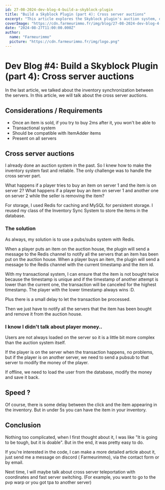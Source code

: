 ```yaml
---
id: 27-08-2024-dev-blog-4-build-a-skyblock-plugin
title: "Build a Skyblock Plugin (part 4): Cross server auctions"
excerpt: "This article explores the Skyblock plugin's auction system, detailing how players can sell and buy items across servers."
coverImage: "https://cdn.farmeurimmo.fr/img/blog/27-08-2024-dev-blog-4-build-a-skyblock-plugin.jpeg"
date: "2024-08-27T11:00:00.000Z"
author:
  name: "Farmeurimmo"
  picture: "https://cdn.farmeurimmo.fr/img/logo.png"
---
```


# Dev Blog #4: Build a Skyblock Plugin (part 4): Cross server auctions

In the last article, we talked about the inventory synchronization between the servers.
In this article, we will talk about the cross server auctions.

## Considerations / Requirements

- Once an item is sold, if you try to buy 2ms after it, you won't be able to
- Transactional system
- Should be compatible with ItemAdder items
- Present on all servers

## Cross server auctions

I already done an auction system in the past. So I knew how to make the inventory system fast and reliable.
The only challenge was to handle the cross server part.

What happens if a player tries to buy an item on server 1 and the item is on server 2?
What happens if a player buy an item on server 1 and another one on server 2 while the seller is removing the item?

For storage, I used Redis for caching and MySQL for persistent storage. I reused my class of the Inventory Sync System
to store the items in the database.

### The solution

As always, my solution is to use a pubs/subs system with Redis.

When a player puts an item on the auction house, the plugin will send a message to the Redis channel to notify all the
servers that an item has been put on the auction house.
When a player buys an item, the plugin will send a message to the Redis channel with the current timestamp and the
item id.

With my transactional system, I can ensure that the item is not bought twice because the timestamp is unique and if
the timestamp of another attempt is lower than the current one, the transaction will be canceled for the highest
timestamp.
The player with the lower timestamp always wins :D.

Plus there is a small delay to let the transaction be processed.

Then we just have to notify all the servers that the item has been bought and remove it from the auction house.

### I know I didn't talk about player money..

Users are not always loaded on the server so it is a little bit more complex than the auction system itself.

If the player is on the server when the transaction happens, no problems, but if the player is on another server,
we need to send a pubsub to that server to modify the money of the player.

If offline, we need to load the user from the database, modify the money and save it back.

## Speed ?

Of course, there is some delay between the click and the item appearing in the inventory.
But in under 5s you can have the item in your inventory.

## Conclusion

Nothing too complicated, when I first thought about it, I was like "It is going to be tough, but it is doable".
But in the end, it was pretty easy to do.

If you're interested in the code, I can make a more detailed article about it, just send me a message on discord (
Farmeurimmo), via the contact form or by email.

Next time, I will maybe talk about cross server teleportation with coordinates and fast server switching.
(For example, you want to go to the pvp warp or you got tpa to another server)
